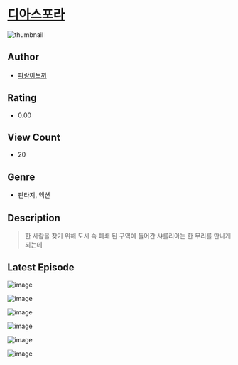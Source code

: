 # [디아스포라](https://comic.naver.com/challenge/list?titleId=811410)
![thumbnail](https://image-comic.pstatic.net/user_contents_data/challenge_comic/2023/05/25/272351/upload_7234241360838342499_480x623.jpeg)

## Author
- [파랑이토끼](https://comic.naver.com/artistTitle?id=272351)

## Rating
- 0.00

## View Count
- 20

## Genre
- 판타지, 액션

## Description
> 한 사람을 찾기 위해 도시 속 폐쇄 된 구역에 들어간 샤를리아는 한 무리를 만나게 되는데


## Latest Episode
![image](https://image-comic.pstatic.net/user_contents_data/challenge_comic/2023/05/25/272351/upload_7291997838326784563.jpeg)

![image](https://image-comic.pstatic.net/user_contents_data/challenge_comic/2023/05/25/272351/upload_3630239280069097008.jpeg)

![image](https://image-comic.pstatic.net/user_contents_data/challenge_comic/2023/05/25/272351/upload_7090185572110001764.jpeg)

![image](https://image-comic.pstatic.net/user_contents_data/challenge_comic/2023/05/25/272351/upload_7005128653288858424.jpeg)

![image](https://image-comic.pstatic.net/user_contents_data/challenge_comic/2023/05/25/272351/upload_3545285307973985329.jpeg)

![image](https://image-comic.pstatic.net/user_contents_data/challenge_comic/2023/05/25/272351/upload_3544673971019866981.jpeg)
